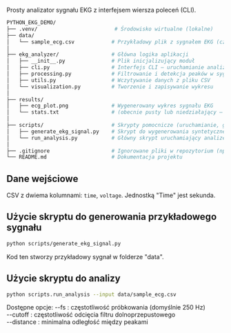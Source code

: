 Prosty analizator sygnału EKG z interfejsem wiersza poleceń (CLI).

```bash
PYTHON_EKG_DEMO/
├── .venv/                         # Środowisko wirtualne (lokalne)
├── data/
│   └── sample_ecg.csv            # Przykładowy plik z sygnałem EKG (czas i napięcie)
│
├── ekg_analyzer/                 # Główna logika aplikacji
│   ├── __init__.py               # Plik inicjalizujący moduł
│   ├── cli.py                    # Interfejs CLI – uruchamianie analizy z parametrami
│   ├── processing.py             # Filtrowanie i detekcja peaków w sygnale EKG
│   ├── utils.py                  # Wczytywanie danych z pliku CSV
│   └── visualization.py          # Tworzenie i zapisywanie wykresu
│
├── results/
│   ├── ecg_plot.png              # Wygenerowany wykres sygnału EKG
│   └── stats.txt                 # (obecnie pusty lub niedziałający – do zadań)
│
├── scripts/                      # Skrypty pomocnicze (uruchamianie, generowanie danych)
│   ├── generate_ekg_signal.py    # Skrypt do wygenerowania syntetycznego EKG (np. sinus z peakami)
│   └── run_analysis.py           # Główny skrypt uruchamiający analizę EKG
│
├── .gitignore                    # Ignorowane pliki w repozytorium (np. .venv, __pycache__)
└── README.md                     # Dokumentacja projektu

```

## Dane wejściowe
CSV z dwiema kolumnami: `time`, `voltage`. Jednostką "Time" jest sekunda.

## Użycie skryptu do generowania przykładowego sygnału
```bash
python scripts/generate_ekg_signal.py       
```
Kod ten stworzy przykładowy sygnał w folderze "data". 

## Użycie skryptu do analizy
```bash
python scripts.run_analysis --input data/sample_ecg.csv
```

Dostępne opcje:
--fs : częstotliwość próbkowania (domyślnie 250 Hz)  
--cutoff : częstotliwość odcięcia filtru dolnoprzepustowego  
--distance : minimalna odległość między peakami

